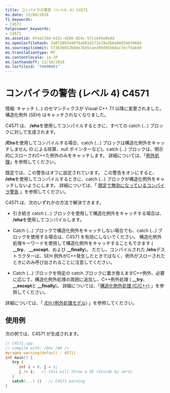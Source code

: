 ```yaml
---
title: コンパイラの警告 (レベル 4) C4571
ms.date: 11/04/2016
f1_keywords:
- C4571
helpviewer_keywords:
- C4571
ms.assetid: 07aa17bd-b15c-4266-824c-57cc445e8edd
ms.openlocfilehash: 3a8f2093e90f8a681d171e19e2b8a066546f8684
ms.sourcegitcommit: 573b36b52b0de7be5cae309d45b68ac7ecf9a6d8
ms.translationtype: MT
ms.contentlocale: ja-JP
ms.lasthandoff: 12/10/2019
ms.locfileid: "74990661"
---
```

# <a name="compiler-warning-level-4-c4571"></a>コンパイラの警告 (レベル 4) C4571

情報: キャッチ (...) のセマンティクスが Visual C++ 7.1 以降に変更されました。構造化例外 (SEH) はキャッチされなくなりました。

C4571 は、 **/ehs**を使用してコンパイルするときに、すべての catch (...) ブロックに対して生成されます。

**/Ehs**を使用してコンパイルする場合、catch (...) ブロックは構造化例外をキャッチしません (0 による除算、null ポインターなど)。catch (...) ブロックは、明示的にスローされC++た例外のみをキャッチします。  詳細については、「[例外処理](../../cpp/exception-handling-in-visual-cpp.md)」を参照してください。

既定では、この警告はオフに設定されています。  この警告をオンにすると、 **/ehs**を使用してコンパイルするときに、catch (...) ブロックが構造化例外をキャッチしないようにします。  詳細については、「 [既定で無効になっているコンパイラ警告](../../preprocessor/compiler-warnings-that-are-off-by-default.md) 」を参照してください。

C4571 は、次のいずれかの方法で解決できます。

- 引き続き catch (...) ブロックを使用して構造化例外をキャッチする場合は、 **/eha**を使用してコンパイルします。

- Catch (...) ブロックで構造化例外をキャッチしない場合でも、catch (...) ブロックを使用する場合は、C4571 を有効にしないでください。  構造化例外処理キーワードを使用して構造化例外をキャッチすることもできます ( **__try**、 **__except**、および **__finally**)。  ただし、コンパイルされた **/ehs**デストラクターは、SEH 例外がC++発生したときではなく、例外がスローされたときにのみ呼び出されることに注意してください。

- Catch (...) ブロックを特定の catch ブロックに置き換えますC++例外、必要に応じて、構造化例外処理の周囲に追加し、C++例外処理 ( **__try**、 **__except**と **__finally**)。  詳細については、「[構造化例外処理 (C/C++)](../../cpp/structured-exception-handling-c-cpp.md) 」を参照してください。

詳細については、「 [/EH (例外処理モデル)](../../build/reference/eh-exception-handling-model.md) 」を参照してください。

## <a name="example"></a>使用例

次の例では、C4571 が生成されます。

```cpp
// C4571.cpp
// compile with: /EHs /W4 /c
#pragma warning(default : 4571)
int main() {
   try {
      int i = 0, j = 1;
      j /= i;   // this will throw a SE (divide by zero)
   }
   catch(...) {}   // C4571 warning
}
```
